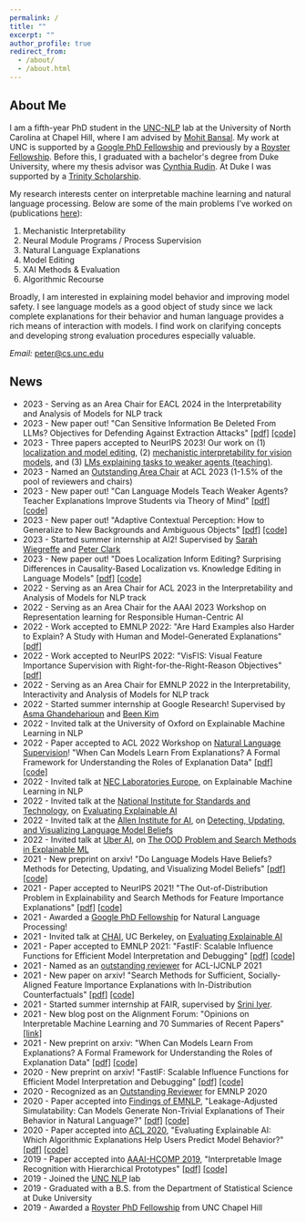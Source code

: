 ```yaml
---
permalink: /
title: ""
excerpt: ""
author_profile: true
redirect_from: 
  - /about/
  - /about.html
---
```


<!---
<p align="center">
  <img src="https://github.com/peterbhase/peterbhase.github.io/blob/master/images/s2.jpg?raw=True" alt="Photo" style="width: 300px;"/> 
</p>
-->

## About Me

I am a fifth-year PhD student in the [UNC-NLP](https://nlp.cs.unc.edu/) lab at the University of North Carolina at Chapel Hill, where I am advised by [Mohit Bansal](http://www.cs.unc.edu/~mbansal/). My work at UNC is supported by a [Google PhD Fellowship](https://research.google/outreach/phd-fellowship/) and previously by a [Royster Fellowship](https://gradschool.unc.edu/funding/gradschool/royster/membership.html). Before this, I graduated with a bachelor's degree from Duke University, where my thesis advisor was [Cynthia Rudin](https://users.cs.duke.edu/~cynthia/). At Duke I was supported by a [Trinity Scholarship](https://ousf.duke.edu/merit-scholarships/trinity-scholars-program/). 

My research interests center on interpretable machine learning and natural language processing. Below are some of the main problems I’ve worked on (publications [here](https://peterbhase.github.io/research/)):
1. Mechanistic Interpretability
2. Neural Module Programs / Process Supervision
3. Natural Language Explanations
4. Model Editing
5. XAI Methods & Evaluation
6. Algorithmic Recourse

Broadly, I am interested in explaining model behavior and improving model safety. I see language models as a good object of study since we lack complete explanations for their behavior and human language provides a rich means of interaction with models. I find work on clarifying concepts and developing strong evaluation procedures especially valuable.

*Email:* peter@cs.unc.edu

## News
* 2023 - Serving as an Area Chair for EACL 2024 in the Interpretability and Analysis of Models for NLP track 
* 2023 - New paper out! "Can Sensitive Information Be Deleted From LLMs? Objectives for Defending Against Extraction Attacks" [[pdf]](https://arxiv.org/pdf/2309.17410.pdf) [[code]](https://github.com/Vaidehi99/InfoDeletionAttacks)  
* 2023 - Three papers accepted to NeurIPS 2023! Our work on (1) [localization and model editing](https://arxiv.org/pdf/2301.04213.pdf), (2) [mechanistic interpretability for vision models](https://arxiv.org/pdf/2306.05963.pdf), and (3) [LMs explaining tasks to weaker agents (teaching)](https://arxiv.org/pdf/2306.09299.pdf).
* 2023 - Named an [Outstanding Area Chair](https://2023.aclweb.org/program/best_reviewers/) at ACL 2023 (1-1.5% of the pool of reviewers and chairs)   
* 2023 - New paper out! "Can Language Models Teach Weaker Agents? Teacher Explanations Improve Students via Theory of Mind" [[pdf]](https://arxiv.org/pdf/2306.09299.pdf) [[code]](https://github.com/swarnaHub/ExplanationIntervention)
* 2023 - New paper out! "Adaptive Contextual Perception: How to Generalize to New Backgrounds and Ambiguous Objects" [[pdf]](https://arxiv.org/pdf/2306.05963.pdf) [[code]](https://github.com/zfying/AdaptiveContext)  
* 2023 - Started summer internship at AI2! Supervised by [Sarah Wiegreffe](https://sarahwie.github.io/) and [Peter Clark](https://allenai.org/team/peterc)  
* 2023 - New paper out! "Does Localization Inform Editing? Surprising Differences in
Causality-Based Localization vs. Knowledge Editing in Language Models" [[pdf]](https://arxiv.org/pdf/2301.04213.pdf) [[code]](https://github.com/google/belief-localization)  
* 2022 - Serving as an Area Chair for ACL 2023 in the Interpretability and Analysis of Models for NLP track  
* 2022 - Serving as an Area Chair for the AAAI 2023 Workshop on Representation learning for Responsible Human-Centric AI
* 2022 - Work accepted to EMNLP 2022: "Are Hard Examples also Harder to Explain? A Study with Human and Model-Generated Explanations" [[pdf]](https://arxiv.org/pdf/2211.07517.pdf)  
* 2022 - Work accepted to NeurIPS 2022: "VisFIS: Visual Feature Importance Supervision with Right-for-the-Right-Reason Objectives" [[pdf]](https://arxiv.org/pdf/2206.11212.pdf)  
* 2022 - Serving as an Area Chair for EMNLP 2022 in the Interpretability, Interactivity and Analysis of Models for NLP track
* 2022 - Started summer internship at Google Research! Supervised by [Asma Ghandeharioun](https://web.media.mit.edu/~asma_gh/) and [Been Kim](https://beenkim.github.io/)
* 2022 - Invited talk at the University of Oxford on Explainable Machine Learning in NLP
* 2022 - Paper accepted to ACL 2022 Workshop on [Natural Language Supervision](https://sites.google.com/princeton.edu/nl-supervision)! "When Can Models Learn From Explanations? A Formal Framework for Understanding the Roles of Explanation Data" [[pdf]](https://peterbhase.github.io/files/when-expl-help-LNLS-ACL2022.pdf) [[code]](https://github.com/peterbhase/ExplanationRoles)
* 2022 - Invited talk at [NEC Laboratories Europe](https://www.neclab.eu/), on Explainable Machine Learning in NLP
* 2022 - Invited talk at the [National Institute for Standards and Technology](https://www.nist.gov/), on [Evaluating Explainable AI](https://arxiv.org/abs/2005.01831)
* 2022 - Invited talk at the [Allen Institute for AI](https://allenai.org/), on [Detecting, Updating, and Visualizing Language Model Beliefs](https://arxiv.org/abs/2111.13654)
* 2022 - Invited talk at [Uber AI](https://www.uber.com/us/en/uberai/), on [The OOD Problem and Search Methods in Explainable ML](https://arxiv.org/abs/2106.00786)
* 2021 - New preprint on arxiv! "Do Language Models Have Beliefs? Methods for Detecting, Updating, and Visualizing Model Beliefs" [[pdf]](https://arxiv.org/abs/2111.13654) [[code]](https://github.com/peterbhase/SLAG-Belief-Updating)
* 2021 - Paper accepted to NeurIPS 2021! "The Out-of-Distribution Problem in Explainability and Search Methods for Feature Importance Explanations" [[pdf]](https://arxiv.org/abs/2106.00786) [[code]](https://github.com/peterbhase/ExplanationSearch)
* 2021 - Awarded a [Google PhD Fellowship](https://research.google/outreach/phd-fellowship/) for Natural Language Processing! 
* 2021 - Invited talk at [CHAI](https://humancompatible.ai/), UC Berkeley, on [Evaluating Explainable AI](https://arxiv.org/abs/2005.01831)
* 2021 - Paper accepted to EMNLP 2021: "FastIF: Scalable Influence Functions for Efficient Model Interpretation and Debugging" [[pdf]](https://arxiv.org/abs/2012.15781) [[code]](https://github.com/salesforce/fast-influence-functions)
* 2021 - Named as an [outstanding reviewer](https://2021.aclweb.org/blog/reviewer-list/) for ACL-IJCNLP 2021
* 2021 - New paper on arxiv! "Search Methods for Sufficient, Socially-Aligned Feature Importance Explanations with In-Distribution Counterfactuals" [[pdf]](https://arxiv.org/abs/2106.00786) [[code]](https://github.com/peterbhase/ExplanationSearch)
* 2021 - Started summer internship at FAIR, supervised by [Srini Iyer](http://sriniiyer.github.io/). 
* 2021 - New blog post on the Alignment Forum: "Opinions on Interpretable Machine Learning and 70 Summaries of Recent Papers" [[link]](https://www.alignmentforum.org/posts/GEPX7jgLMB8vR2qaK/opinions-on-interpretable-machine-learning-and-70-summaries)
* 2021 - New preprint on arxiv: "When Can Models Learn From Explanations? A Formal Framework for Understanding the Roles of Explanation Data" [[pdf]](https://arxiv.org/abs/2102.02201) [[code]](https://github.com/peterbhase/ExplanationRoles)
* 2020 - New preprint on arxiv! "FastIF: Scalable Influence Functions for Efficient Model Interpretation and Debugging" [[pdf]](https://arxiv.org/abs/2012.15781) [[code]](https://github.com/salesforce/fast-influence-functions)
* 2020 - Recognized as an [Outstanding Reviewer](https://www.aclweb.org/anthology/2020.emnlp-main.0.pdf#page=29) for EMNLP 2020
* 2020 - Paper accepted into [Findings of EMNLP](https://2020.emnlp.org/), "Leakage-Adjusted Simulatability: Can Models Generate Non-Trivial Explanations of Their Behavior in Natural Language?" [[pdf]](https://arxiv.org/abs/2010.04119) [[code]](https://github.com/peterbhase/LAS-NL-Explanations)
* 2020 - Paper accepted into [ACL 2020](https://acl2020.org/), "Evaluating Explainable AI: Which Algorithmic Explanations Help Users Predict Model Behavior?"  [[pdf]](https://arxiv.org/abs/2005.01831) [[code]](https://github.com/peterbhase/InterpretableNLP-ACL2020)
* 2019 - Paper accepted into [AAAI-HCOMP 2019](https://www.humancomputation.com/), "Interpretable Image Recognition with Hierarchical Prototypes" [[pdf]](https://arxiv.org/abs/1906.10651) [[code]](https://github.com/peterbhase/interpretable-image)
* 2019 - Joined the [UNC NLP](https://nlp.cs.unc.edu/) lab
* 2019 - Graduated with a B.S. from the Department of Statistical Science at Duke University
* 2019 - Awarded a [Royster PhD Fellowship](https://gradschool.unc.edu/funding/gradschool/royster/membership.html) from UNC Chapel Hill

